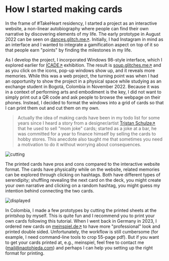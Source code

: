 How I started making cards
========

In the frame of #TakeHeart residency, I started a project as an interactive website, a non-linear autobiography where people can find their own narrative by discovering elements of my life. The early prototype in August 2022 can be seen on [dances.glitch.me:arrow_upper_right:](https://dances.glitch.me). Initially, I had Instagram in mind as an interface and I wanted to integrate a gamification aspect on top of it so that people earn "points" by finding the milestones in my life.

As I develop the project, I incorporated Windows 98-style interface, which I explored earlier for [ICADE:arrow_upper_right:](https://icade-test.glitch.me/) exhibition. The result is [soup.glitches.me:arrow_upper_right:](https://soup.glitches.me) and as you click on the icons, pop-up windows show up, and it reveals more memories. While this was a web project, the turning point was when I had an opportunity to show the project in a physical space while studying as an exchange student in Bogotá, Colombia in November 2022. Because it was in a context of performing arts and embodiment is the key, I did not want to simply print out a QR code and ask people to browse the webpage on their phones. Instead, I decided to format the windows into a grid of cards so that I can print them out and cut them on my own.

> Actually the idea of making cards have been in my todo list for some years since I heard a story from a designer/artist [Tristan Schulze:arrow_upper_right:](https://tristanschulze.de/) that he used to sell "mom joke" cards; started as a joke at a bar, he was committed for a year to finance himself by selling the cards to hobby stores. This anecdote also taught me that sometimes you need a motivation to do it without worrying about consequences.

![cutting](https://cdn.glitch.global/61984d65-52b6-418b-b420-2547b4acca3d/2022-11-19-print.jpg?v=1693909433313)

The printed cards have pros and cons compared to the interactive website format. The cards have physicality while on the website, related memories can be explored through clicking on hashtags. Both have different types of serendipity; shuffling revealing the next card on the deck, you might create your own narrative and clicking on a random hashtag, you might guess my intention behind connecting the two cards.

![displayed](https://cdn.glitch.global/61984d65-52b6-418b-b420-2547b4acca3d/2022-11-20-print.jpg?v=1693909433313)

In Colombia, I made a few prototypes by cutting the printed sheets at the printshop by myself. This is quite fun and I recommend you to print your own cards following this tutorial. When I went back in Germany in 2023, I ordered new cards on [meinspiel.de:arrow_upper_right:](https://meinspiel.de) to have more "professional" look and printed double sided. Unfortunately, the workflow is still cumbersome (for example, I need command-line tools to crop 55-page pdf). But if you want to get your cards printed at, e.g., meinspiel, feel free to contact me ([mail@naotohieda.com](mailto:mail@naothieda.com)) and perhaps I can help you setting up the right format for printing.
